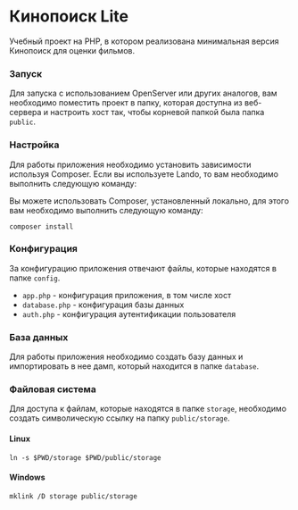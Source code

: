 # Кинопоиск Lite
Учебный проект на PHP, в котором реализована минимальная версия Кинопоиск для оценки фильмов.

### Запуск

Для запуска с использованием OpenServer или других аналогов, 
вам необходимо поместить проект в папку, которая доступна из веб-сервера и настроить хост так,
чтобы корневой папкой была папка `public`.

### Настройка

Для работы приложения необходимо установить зависимости используя Composer.
Если вы используете Lando, то вам необходимо выполнить следующую команду:

Вы можете использовать Composer, установленный локально, для этого вам необходимо выполнить следующую команду:

```shell
composer install
```

### Конфигурация

За конфигурацию приложения отвечают файлы, которые находятся в папке `config`.

- `app.php` - конфигурация приложения, в том числе хост
- `database.php` - конфигурация базы данных
- `auth.php` - конфигурация аутентификации пользователя

### База данных

Для работы приложения необходимо создать базу данных и импортировать в нее дамп, который находится в папке `database`.

### Файловая система

Для доступа к файлам, которые находятся в папке `storage`, необходимо создать символическую ссылку на папку `public/storage`.

#### Linux

```shell
ln -s $PWD/storage $PWD/public/storage
```

#### Windows

```shell
mklink /D storage public/storage
```
